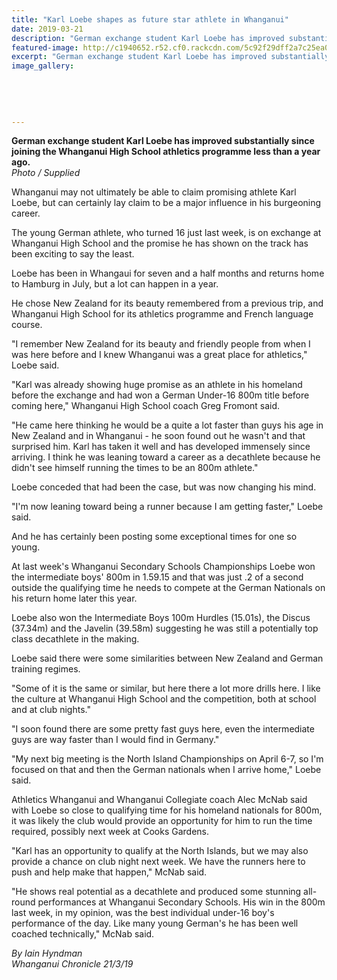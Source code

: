 ```yaml
---
title: "Karl Loebe shapes as future star athlete in Whanganui"
date: 2019-03-21
description: "German exchange student Karl Loebe has improved substantially since joining the WHS athletics programme..."
featured-image: http://c1940652.r52.cf0.rackcdn.com/5c92f29dff2a7c25ea0005a4/Karl-Loebe-Chron-21.3.19.jpg
excerpt: "German exchange student Karl Loebe has improved substantially since joining the Whanganui High School athletics programme less than a year ago."
image_gallery:
    
    
    
    
    
---
```


<p><strong>German exchange student Karl Loebe has improved substantially since joining the Whanganui High School athletics programme less than a year ago.</strong><br /><em>Photo / Supplied</em></p>
<p class="element element-paragraph">Whanganui may not ultimately be able to claim promising athlete Karl Loebe, but can certainly lay claim to be a major influence in his burgeoning career.</p>
<p class="element element-paragraph">The young German athlete, who turned 16 just last week, is on exchange at Whanganui High School and the promise he has shown on the track has been exciting to say the least.</p>
<p class="element element-paragraph">Loebe has been in Whangaui for seven and a half months and returns home to Hamburg in July, but a lot can happen in a year.</p>
<p class="element element-paragraph">He chose New Zealand for its beauty remembered from a previous trip, and Whanganui High School for its athletics programme and French language course.</p>
<p class="element element-paragraph">"I remember New Zealand for its beauty and friendly people from when I was here before and I knew Whanganui was a great place for athletics," Loebe said.</p>
<p class="element element-paragraph">"Karl was already showing huge promise as an athlete in his homeland before the exchange and had won a German Under-16 800m title before coming here," Whanganui High School coach Greg Fromont said.</p>
<p class="element element-paragraph">"He came here thinking he would be a quite a lot faster than guys his age in New Zealand and in Whanganui - he soon found out he wasn't and that surprised him. Karl has taken it well and has developed immensely since arriving. I think he was leaning toward a career as a decathlete because he didn't see himself running the times to be an 800m athlete."</p>
<p class="element element-paragraph">Loebe conceded that had been the case, but was now changing his mind.</p>
<p class="element element-paragraph">"I'm now leaning toward being a runner because I am getting faster," Loebe said.</p>
<p class="element element-paragraph">And he has certainly been posting some exceptional times for one so young.</p>
<p class="element element-paragraph">At last week's Whanganui Secondary Schools Championships Loebe won the intermediate boys' 800m in 1.59.15 and that was just .2 of a second outside the qualifying time he needs to compete at the German Nationals on his return home later this year.</p>
<p class="element element-paragraph">Loebe also won the Intermediate Boys 100m Hurdles (15.01s), the Discus (37.34m) and the Javelin (39.58m) suggesting he was still a potentially top class decathlete in the making.</p>
<p class="element element-paragraph">Loebe said there were some similarities between New Zealand and German training regimes.</p>
<p class="element element-paragraph">"Some of it is the same or similar, but here there a lot more drills here. I like the culture at Whanganui High School and the competition, both at school and at club nights."</p>
<p class="element element-paragraph">"I soon found there are some pretty fast guys here, even the intermediate guys are way faster than I would find in Germany."</p>
<p class="element element-paragraph">"My next big meeting is the North Island Championships on April 6-7, so I'm focused on that and then the German nationals when I arrive home," Loebe said.</p>
<p class="element element-paragraph">Athletics Whanganui and Whanganui Collegiate coach Alec McNab said with Loebe so close to qualifying time for his homeland nationals for 800m, it was likely the club would provide an opportunity for him to run the time required, possibly next week at Cooks Gardens.</p>
<p class="element element-paragraph">"Karl has an opportunity to qualify at the North Islands, but we may also provide a chance on club night next week. We have the runners here to push and help make that happen," McNab said.</p>
<p class="element element-paragraph">"He shows real potential as a decathlete and produced some stunning all-round performances at Whanganui Secondary Schools. His win in the 800m last week, in my opinion, was the best individual under-16 boy's performance of the day. Like many young German's he has been well coached technically," McNab said.</p>
<p class="element element-paragraph"><em>By Iain Hyndman</em><br /><em>Whanganui Chronicle 21/3/19</em></p>

